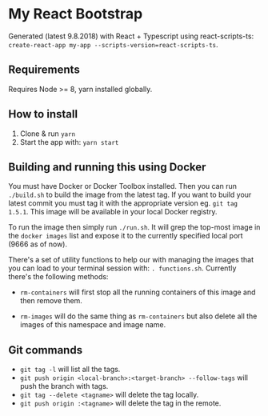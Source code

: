 # My React Bootstrap

Generated (latest 9.8.2018) with React + Typescript using react-scripts-ts: `create-react-app my-app --scripts-version=react-scripts-ts`.

## Requirements

Requires Node >= 8, yarn installed globally.

## How to install

1) Clone & run `yarn`
2) Start the app with: `yarn start`

## Building and running this using Docker

You must have Docker or Docker Toolbox installed. Then you can run `./build.sh` to build the image from the latest tag. If you want to build your latest commit you must tag it with the appropriate version eg. `git tag 1.5.1`. This image will be available in your local Docker registry.

To run the image then simply run `./run.sh`. It will grep the top-most image in the `docker images` list and expose it to the currently specified local port (9666 as of now).

There's a set of utility functions to help our with managing the images that you can load to your terminal session with: `. functions.sh`. Currently there's the following methods:

* `rm-containers` will first stop all the running containers of this image and then remove them.

* `rm-images` will do the same thing as `rm-containers` but also delete all the images of this namespace and image name.

## Git commands

* `git tag -l` will list all the tags.
* `git push origin <local-branch>:<target-branch> --follow-tags` will push the branch with tags.
* `git tag --delete <tagname>` will delete the tag locally.
* `git push origin :<tagname>` will delete the tag in the remote.